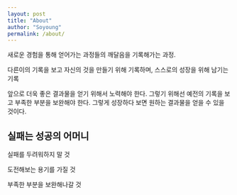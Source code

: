 ```yaml
---
layout: post
title: "About"
author: "Soyoung"
permalink: /about/
---
```


새로운 경험을 통해 얻어가는 과정들의 깨달음을 기록해가는 과정.

다른이의 기록을 보고 자신의 것을 만들기 위해 기록하며, 스스로의 성장을 위해 남기는 기록

앞으로 더욱 좋은 결과물을 얻기 위해서 노력해야 한다. 그렇기 위해선 예전의 기록을 보고 부족한 부분을 보완해야 한다. 그렇게 성장하다 보면 원하는 결과물을 얻을 수 있을 것이다.

## 실패는 성공의 어머니
실패를 두려워하지 말 것

도전해보는 용기를 가질 것

부족한 부분을 보완해나갈 것
